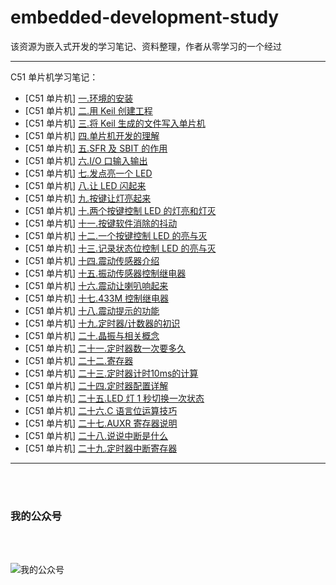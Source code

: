 # embedded-development-study

该资源为嵌入式开发的学习笔记、资料整理，作者从零学习的一个经过

<hr/>

C51 单片机学习笔记：

- [C51 单片机] [一.环境的安装](https://mp.weixin.qq.com/s?__biz=MzI0MzA2OTc4MQ==&mid=2247485115&idx=1&sn=37706353271be5e0ea0b2f711965e38d)
- [C51 单片机] [二.用 Keil 创建工程](https://mp.weixin.qq.com/s?__biz=MzI0MzA2OTc4MQ==&mid=2247485128&idx=1&sn=bcb08fa4857a7152d8a0cd8cbb255e5e)
- [C51 单片机] [三.将 Keil 生成的文件写入单片机](https://mp.weixin.qq.com/s?__biz=MzI0MzA2OTc4MQ==&mid=2247485140&idx=1&sn=7efdcea6f8c7f68ff2e157fbe2231a8a)
- [C51 单片机] [四.单片机开发的理解](https://mp.weixin.qq.com/s?__biz=MzI0MzA2OTc4MQ==&mid=2247485176&idx=1&sn=efe6dae97f6e715396930b795740ddd2)
- [C51 单片机] [五.SFR 及 SBIT 的作用](https://mp.weixin.qq.com/s?__biz=MzI0MzA2OTc4MQ==&mid=2247485204&idx=1&sn=f76d516b3b939eab1e31ac6c262bd034)
- [C51 单片机] [六.I/O 口输入输出](https://mp.weixin.qq.com/s?__biz=MzI0MzA2OTc4MQ==&mid=2247485211&idx=1&sn=2ae26ca36de141888a60dfa062788611)
- [C51 单片机] [七.发点亮一个 LED](https://mp.weixin.qq.com/s?__biz=MzI0MzA2OTc4MQ==&mid=2247485228&idx=1&sn=2e27c10d3892bce9904d41aaa8ad1129)
- [C51 单片机] [八.让 LED 闪起来](https://mp.weixin.qq.com/s?__biz=MzI0MzA2OTc4MQ==&mid=2247485251&idx=1&sn=c504ad9e5d3e94bc97c421e0f740cb1a)
- [C51 单片机] [九.按键让灯亮起来](https://mp.weixin.qq.com/s?__biz=MzI0MzA2OTc4MQ==&mid=2247485264&idx=1&sn=2fed9b5c6e42d06c4218b2b7accefcfd)
- [C51 单片机] [十.两个按键控制 LED 的灯亮和灯灭](https://mp.weixin.qq.com/s?__biz=MzI0MzA2OTc4MQ==&mid=2247485268&idx=1&sn=183b701556bbe910263b0a200568adb4)
- [C51 单片机] [十一.按键软件消除的抖动](https://mp.weixin.qq.com/s?__biz=MzI0MzA2OTc4MQ==&mid=2247485273&idx=1&sn=66e5cf841ce9e9ffb8745eea485506b9)
- [C51 单片机] [十二.一个按键控制 LED 的亮与灭](https://mp.weixin.qq.com/s?__biz=MzI0MzA2OTc4MQ==&mid=2247485297&idx=1&sn=9ab8f9504058f9ad3bfbae4a2a432257)
- [C51 单片机] [十三.记录状态位控制 LED 的亮与灭](https://mp.weixin.qq.com/s?__biz=MzI0MzA2OTc4MQ==&mid=2247485318&idx=1&sn=4b3aece5357d28180c2fb86a024cc5dc)
- [C51 单片机] [十四.震动传感器介绍](https://mp.weixin.qq.com/s?__biz=MzI0MzA2OTc4MQ==&mid=2247485358&idx=1&sn=19cb5f131636c7fdeed741b5c43ea074)
- [C51 单片机] [十五.振动传感器控制继电器](https://mp.weixin.qq.com/s?__biz=MzI0MzA2OTc4MQ==&mid=2247485386&idx=1&sn=758ee90eb31467e60b2a835e08c8b650)
- [C51 单片机] [十六.震动让喇叭响起来](https://mp.weixin.qq.com/s?__biz=MzI0MzA2OTc4MQ==&mid=2247485390&idx=1&sn=379b96bd783af3d91ec3be3c78a0ef6d)
- [C51 单片机] [十七.433M 控制继电器](https://mp.weixin.qq.com/s?__biz=MzI0MzA2OTc4MQ==&mid=2247485409&idx=1&sn=e3ce97e688b04c59e990ad21b3be1b2e)
- [C51 单片机] [十八.震动提示的功能](https://mp.weixin.qq.com/s?__biz=MzI0MzA2OTc4MQ==&mid=2247485443&idx=1&sn=0e7382b0be2dc1339d4c7bb9cbb9c8c4)
- [C51 单片机] [十九.定时器/计数器的初识](https://mp.weixin.qq.com/s?__biz=MzI0MzA2OTc4MQ==&mid=2247485459&idx=1&sn=f8e3212b7cbfcc7db456dba77962b188)
- [C51 单片机] [二十.晶振与相关概念](https://mp.weixin.qq.com/s?__biz=MzI0MzA2OTc4MQ==&mid=2247485462&idx=1&sn=1db2878ba0e7fb58ccd5164c2c0ec219)
- [C51 单片机] [二十一.定时器数一次要多久](https://mp.weixin.qq.com/s/G2fYsumJ6tuStD22nXJ6wg)
- [C51 单片机] [二十二.寄存器](https://mp.weixin.qq.com/s/7vBsUY_ulaV_vcmMRpZiRw)
- [C51 单片机] [二十三.定时器计时10ms的计算](https://mp.weixin.qq.com/s/lJkd0XHdV7zwfz2Zjg8aEw)
- [C51 单片机] [二十四.定时器配置详解](https://mp.weixin.qq.com/s/VkdAgue45gzVnEhmGrlpPA)
- [C51 单片机] [二十五.LED 灯 1 秒切换一次状态](https://mp.weixin.qq.com/s/XLCyVFHzApoHfg7Mcvp8TQ)
- [C51 单片机] [二十六.C 语言位运算技巧](https://mp.weixin.qq.com/s/WamiNA85_4SuUndJ3U_7vQ)
- [C51 单片机] [二十七.AUXR 寄存器说明](https://mp.weixin.qq.com/s/YGyofzjFDaPMc-ZRuiuudw)
- [C51 单片机] [二十八.说说中断是什么](https://mp.weixin.qq.com/s/T2WCNIHHmQUNMM8jmURILQ)
- [C51 单片机] [二十九.定时器中断寄存器](https://mp.weixin.qq.com/s/DjTNNb0wsQYKhq583foOeQ)



<hr>
<br>
<br>

### 我的公众号

<br>
<br>

![我的公众号](wechat.png "我的公众号")
